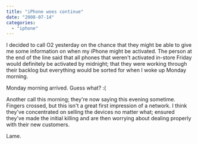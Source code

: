```yaml
---
title: "iPhone woes continue"
date: "2008-07-14"
categories: 
  - "iphone"
---
```


I decided to call O2 yesterday on the chance that they might be able to give me some information on when my iPhone might be activated. The person at the end of the line said that all phones that weren't activated in-store Friday would definitely be activated by midnight; that they were working through their backlog but everything would be sorted for when I woke up Monday morning.

Monday morning arrived. Guess what? :(

Another call this morning; they're now saying this evening sometime. Fingers crossed, but this isn't a great first impression of a network. I think they've concentrated on selling the devices no matter what; ensured they've made the initial killing and are then worrying about dealing properly with their new customers.

Lame.
